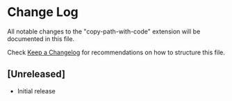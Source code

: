 # Change Log

All notable changes to the "copy-path-with-code" extension will be documented in this file.

Check [Keep a Changelog](http://keepachangelog.com/) for recommendations on how to structure this file.

## [Unreleased]

- Initial release   
